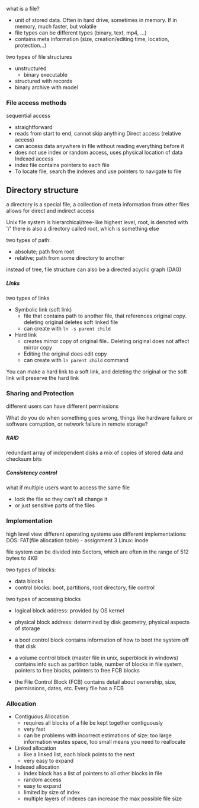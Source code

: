 what is a file?
- unit of stored data. Often in hard drive, sometimes in memory. If in memory, much faster, but volatile
- file types can be different types (binary, text, mp4, ...)
- contains meta information (size, creation/editing time, location, protection...)

two types of file structures
- unstructured
	- binary executable
- structured with records
- binary archive with model

### File access methods
sequential access
- straightforward
- reads from start to end, cannot skip anything
Direct access (relative access)
- can access data anywhere in file without reading everything before it
- does not use index or random access, uses physical location of data
Indexed access
- index file contains pointers to each file
- To locate file, search the indexes and use pointers to navigate to file

## Directory structure
a directory is a special file, a collection of meta information from other files
allows for direct and indirect access

Unix file system is hierarchical/tree-like highest level, root, is denoted with '/'
there is also a directory called root, which is something else

two types of path:
- absolute; path from root
- relative; path from some directory to another

instead of tree, file structure can also be a directed acyclic graph (DAG)

##### Links
two types of links
- Symbolic link (soft link)
	- file that contains path to another file, that references original copy. deleting original deletes soft linked file
	- can create with `ln -s parent child`
- Hard link
	- creates mirror copy of original file.. Deleting original does not affect mirror copy
	- Editing the original does edit copy
	- can create with `ln parent child` command

You can make a hard link to a soft link, and deleting the original or the soft link will preserve the hard link
### Sharing and Protection
different users can have different permissions 

What do you do when something goes wrong, things like hardware failure or software corruption, or network failure in remote storage?
##### RAID
redundant array of independent disks
a mix of copies of stored data and checksum bits

##### Consistency control
what if multiple users want to access the same file
- lock the file so they can't all change it
- or just sensitive parts of the files 

### Implementation
high level view
different operating systems use different implementations:
DOS: FAT(file allocation table) - assignment 3
Linux: inode

file system can be divided into Sectors, which are often in the range of 512 bytes to 4KB

two types of blocks:
- data blocks
- control blocks: boot, partitions, root directory, file control

two types of accessing blocks
- logical block address: provided by OS kernel 
- physical block address: determined by disk geometry, physical aspects of storage

- a boot control block contains information of how to boot the system off that disk
- a volume control block (master file in unix, superblock in windows) contains info such as partition table, number of blocks in file system, pointers to free blocks, pointers to free FCB blocks
- the File Control Block (FCB) contains detail about ownership, size, permissions, dates, etc.  Every file has a FCB


### Allocation
- Contiguous Allocation
	- requires all blocks of a file be kept together contiguously
	- very fast
	- can be problems with incorrect estimations of size: too large information wastes space, too small means you need to reallocate
- Linked allocation
	- like a linked list, each block points to the next
	- very easy to expand
- Indexed allocation
	- index block has a list of pointers to all other blocks in file
	- random access
	- easy to expand
	- limited by size of index
	- multiple layers of indexes can increase the max possible file size